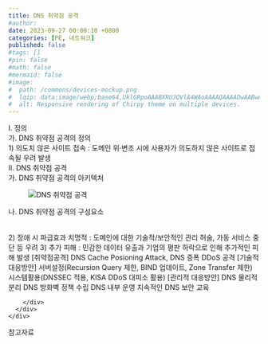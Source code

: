 ```yaml
---
title: DNS 취약점 공격
#author: 
date: 2023-09-27 00:00:10 +0800
categories: [PE, 네트워크]
published: false
#tags: []
#pin: false
#math: false
#mermaid: false
#image:
#  path: /commons/devices-mockup.png
#  lqip: data:image/webp;base64,UklGRpoAAABXRUJQVlA4WAoAAAAQAAAADwAABwAAQUxQSDIAAAARL0AmbZurmr57yyIiqE8oiG0bejIYEQTgqiDA9vqnsUSI6H+oAERp2HZ65qP/VIAWAFZQOCBCAAAA8AEAnQEqEAAIAAVAfCWkAALp8sF8rgRgAP7o9FDvMCkMde9PK7euH5M1m6VWoDXf2FkP3BqV0ZYbO6NA/VFIAAAA
#  alt: Responsive rendering of Chirpy theme on multiple devices.
---
```


<div class="post-wrap">
  <div class="para">
    <div class="para-title">
      I. 정의
    </div>
    <div class="para-cntnt">
      <div class="para">
        <div class="para-title">
          가. DNS 취약점 공격의 정의
        </div>
        <div class="para-cntnt">
          1) 의도치 않은 사이트 접속 : 도메인 위·변조 시에 사용자가 의도하지 않은 사이트로 접속될 우려 발생
        </div>
      </div>
    </div>
  </div>
  
  <div class="para">
    <div class="para-title">
      II. DNS 취약점 공격
    </div>
    <div class="para-cntnt">
      <div class="para">
        <div class="para-title">
          가. DNS 취약점 공격의 아키텍처
        </div>
        <div class="para-cntnt">
          <figure class="post-figure">
            <img src="/assets/img/posts/DNS-취약점-공격.png" alt="DNS 취약점 공격">
<!--            <figcaption>Source: Unveiling the Metaverse: Exploring Emerging Trends, Multifaceted Perspectives, and Future Challenges</figcaption>-->
          </figure>
        </div>
      </div>
      <div class="para">
        <div class="para-title">
          나. DNS 취약점 공격의 구성요소
        </div>
        <div class="para-cntnt">
          <table class="post-table">
          </table>
          2) 장애 시 파급효과 치명적 : 도메인에 대한 기술적/보안적인 관리 허술, 가동 서비스 중단 등 우려
3) 추가 피해 : 민감한 데이터 유출과 기업의 평판 하락으로 인해 추가적인 피해 발생
[취약점공격] DNS Cache Posioning Attack, DNS 증폭 DDoS 공격
[기술적 대응방안]
서버설정(Recursion Query 제한, BIND 업데이트, Zone Transfer 제한)
시스템활용(DNSSEC 적용, KISA DDoS 대피소 활용)
[관리적 대응방안]
DNS 물리적 분리
DNS 방화벽 정책 수립
DNS 내부 운영
지속적인 DNS 보안 교육

        </div>
      </div>
    </div>
  </div>

  <div class="refr-wrap">
    <div class="refr-title">
        참고자료
    </div>
    <ol class="refr-list">
    <!--    <li>(나현식, 최대선) <a target="_blank" href="https://scienceon.kisti.re.kr/commons/util/originalView.do?cn=JAKO202225948430499&oCn=JAKO202225948430499&dbt=JAKO&journal=NJOU00291864">메타버스 보안 위협 요소 및 대응 방안 검토</a></li>-->
    <!--    <li>(M. Uddin, S. Manickam, H. Ullah, M. Obaidat and A. Dandoush) <a target="_blank" href="https://ieeexplore.ieee.org/abstract/document/10138386">Unveiling the Metaverse: Exploring Emerging Trends, Multifaceted Perspectives, and Future Challenges</a></li>-->
    </ol>
  </div>
</div>
